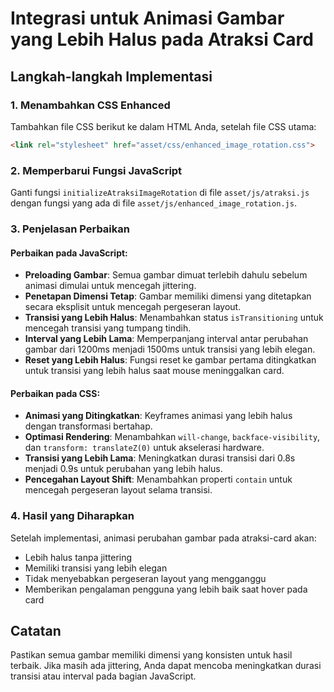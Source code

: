 # Integrasi untuk Animasi Gambar yang Lebih Halus pada Atraksi Card

## Langkah-langkah Implementasi

### 1. Menambahkan CSS Enhanced
Tambahkan file CSS berikut ke dalam HTML Anda, setelah file CSS utama:
```html
<link rel="stylesheet" href="asset/css/enhanced_image_rotation.css">
```

### 2. Memperbarui Fungsi JavaScript
Ganti fungsi `initializeAtraksiImageRotation` di file `asset/js/atraksi.js` dengan fungsi yang ada di file `asset/js/enhanced_image_rotation.js`.

### 3. Penjelasan Perbaikan

#### Perbaikan pada JavaScript:
- **Preloading Gambar**: Semua gambar dimuat terlebih dahulu sebelum animasi dimulai untuk mencegah jittering.
- **Penetapan Dimensi Tetap**: Gambar memiliki dimensi yang ditetapkan secara eksplisit untuk mencegah pergeseran layout.
- **Transisi yang Lebih Halus**: Menambahkan status `isTransitioning` untuk mencegah transisi yang tumpang tindih.
- **Interval yang Lebih Lama**: Memperpanjang interval antar perubahan gambar dari 1200ms menjadi 1500ms untuk transisi yang lebih elegan.
- **Reset yang Lebih Halus**: Fungsi reset ke gambar pertama ditingkatkan untuk transisi yang lebih halus saat mouse meninggalkan card.

#### Perbaikan pada CSS:
- **Animasi yang Ditingkatkan**: Keyframes animasi yang lebih halus dengan transformasi bertahap.
- **Optimasi Rendering**: Menambahkan `will-change`, `backface-visibility`, dan `transform: translateZ(0)` untuk akselerasi hardware.
- **Transisi yang Lebih Lama**: Meningkatkan durasi transisi dari 0.8s menjadi 0.9s untuk perubahan yang lebih halus.
- **Pencegahan Layout Shift**: Menambahkan properti `contain` untuk mencegah pergeseran layout selama transisi.

### 4. Hasil yang Diharapkan
Setelah implementasi, animasi perubahan gambar pada atraksi-card akan:
- Lebih halus tanpa jittering
- Memiliki transisi yang lebih elegan
- Tidak menyebabkan pergeseran layout yang mengganggu
- Memberikan pengalaman pengguna yang lebih baik saat hover pada card

## Catatan
Pastikan semua gambar memiliki dimensi yang konsisten untuk hasil terbaik. Jika masih ada jittering, Anda dapat mencoba meningkatkan durasi transisi atau interval pada bagian JavaScript.
